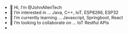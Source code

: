 - 👋 Hi, I’m @JohnAllenTech
- 👀 I’m interested in ... Java, C++, IoT, ESP8266, ESP32
- 🌱 I’m currently learning ... Javascript, Springboot, React
- 💞️ I’m looking to collaborate on ... IoT Restful APIs
-

<!---
JohnAllenTech/JohnAllenTech is a ✨ special ✨ repository because its `README.md` (this file) appears on your GitHub profile.
You can click the Preview link to take a look at your changes.
--->

